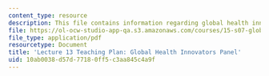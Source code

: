```yaml
---
content_type: resource
description: This file contains information regarding global health innovators panel.
file: https://ol-ocw-studio-app-qa.s3.amazonaws.com/courses/15-s07-globalhealth-lab-spring-2013/10ab0038d57d77180ff5c3aa845c4a9f_MIT15_S07S13_lec13teachplan.pdf
file_type: application/pdf
resourcetype: Document
title: 'Lecture 13 Teaching Plan: Global Health Innovators Panel'
uid: 10ab0038-d57d-7718-0ff5-c3aa845c4a9f
---
```

